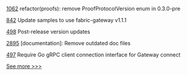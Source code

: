 
[1062](https://github.com/hyperledger/aries-framework-javascript/pull/1062) refactor(proofs): remove ProofProtocolVersion enum in 0.3.0-pre

[842](https://github.com/hyperledger/fabric-samples/pull/842) Update samples to use fabric-gateway v1.1.1

[498](https://github.com/hyperledger/fabric-gateway/pull/498) Post-release version updates

[2895](https://github.com/hyperledger/iroha/pull/2895) [documentation]: Remove outdated doc files

[497](https://github.com/hyperledger/fabric-gateway/pull/497) Require Go gRPC client connection interface for Gateway connect


[See more >>>](https://start-here.hyperledger.org/pull-requests)
